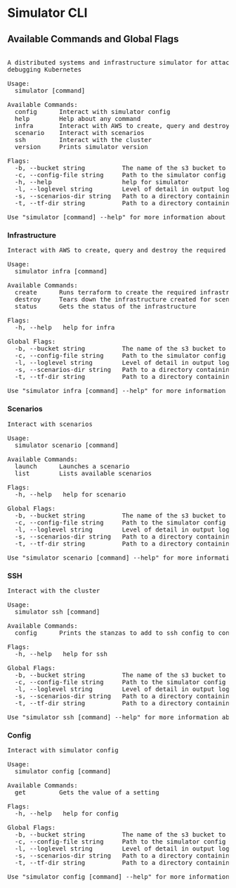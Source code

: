 <!--

NOTICE: THIS FILE IS AUTOGENERATED FROM docs/cli.template.md

This file is evaled by a quickly cobbled together bash script to replace the variables.

Backticks are imterpreted by bash so use <code> for inline code and <pre> for code blocks.

If you need to include bsah code snippets you will need to change how the templating works.

-->
# Simulator CLI

## Available Commands and Global Flags

<pre>

A distributed systems and infrastructure simulator for attacking and
debugging Kubernetes

Usage:
  simulator [command]

Available Commands:
  config      Interact with simulator config
  help        Help about any command
  infra       Interact with AWS to create, query and destroy the required infrastructure for scenarios
  scenario    Interact with scenarios
  ssh         Interact with the cluster
  version     Prints simulator version

Flags:
  -b, --bucket string          The name of the s3 bucket to use.  Must be globally unique and ill be prefixed with 'simulator-'
  -c, --config-file string     Path to the simulator config file
  -h, --help                   help for simulator
  -l, --loglevel string        Level of detail in output logging (default "info")
  -s, --scenarios-dir string   Path to a directory containing a scenario manifest (default "./simulation-scripts")
  -t, --tf-dir string          Path to a directory containing the infrastructure scripts (default "./terraform/deployments/AwsSimulatorStandalone")

Use "simulator [command] --help" for more information about a command.
</pre>

### Infrastructure

<pre>
Interact with AWS to create, query and destroy the required infrastructure for scenarios

Usage:
  simulator infra [command]

Available Commands:
  create      Runs terraform to create the required infrastructure for scenarios
  destroy     Tears down the infrastructure created for scenarios
  status      Gets the status of the infrastructure

Flags:
  -h, --help   help for infra

Global Flags:
  -b, --bucket string          The name of the s3 bucket to use.  Must be globally unique and ill be prefixed with 'simulator-'
  -c, --config-file string     Path to the simulator config file
  -l, --loglevel string        Level of detail in output logging (default "info")
  -s, --scenarios-dir string   Path to a directory containing a scenario manifest (default "./simulation-scripts")
  -t, --tf-dir string          Path to a directory containing the infrastructure scripts (default "./terraform/deployments/AwsSimulatorStandalone")

Use "simulator infra [command] --help" for more information about a command.
</pre>

### Scenarios

<pre>
Interact with scenarios

Usage:
  simulator scenario [command]

Available Commands:
  launch      Launches a scenario
  list        Lists available scenarios

Flags:
  -h, --help   help for scenario

Global Flags:
  -b, --bucket string          The name of the s3 bucket to use.  Must be globally unique and ill be prefixed with 'simulator-'
  -c, --config-file string     Path to the simulator config file
  -l, --loglevel string        Level of detail in output logging (default "info")
  -s, --scenarios-dir string   Path to a directory containing a scenario manifest (default "./simulation-scripts")
  -t, --tf-dir string          Path to a directory containing the infrastructure scripts (default "./terraform/deployments/AwsSimulatorStandalone")

Use "simulator scenario [command] --help" for more information about a command.
</pre>

### SSH

<pre>
Interact with the cluster

Usage:
  simulator ssh [command]

Available Commands:
  config      Prints the stanzas to add to ssh config to connect to your cluster

Flags:
  -h, --help   help for ssh

Global Flags:
  -b, --bucket string          The name of the s3 bucket to use.  Must be globally unique and ill be prefixed with 'simulator-'
  -c, --config-file string     Path to the simulator config file
  -l, --loglevel string        Level of detail in output logging (default "info")
  -s, --scenarios-dir string   Path to a directory containing a scenario manifest (default "./simulation-scripts")
  -t, --tf-dir string          Path to a directory containing the infrastructure scripts (default "./terraform/deployments/AwsSimulatorStandalone")

Use "simulator ssh [command] --help" for more information about a command.
</pre>

### Config

<pre>
Interact with simulator config

Usage:
  simulator config [command]

Available Commands:
  get         Gets the value of a setting

Flags:
  -h, --help   help for config

Global Flags:
  -b, --bucket string          The name of the s3 bucket to use.  Must be globally unique and ill be prefixed with 'simulator-'
  -c, --config-file string     Path to the simulator config file
  -l, --loglevel string        Level of detail in output logging (default "info")
  -s, --scenarios-dir string   Path to a directory containing a scenario manifest (default "./simulation-scripts")
  -t, --tf-dir string          Path to a directory containing the infrastructure scripts (default "./terraform/deployments/AwsSimulatorStandalone")

Use "simulator config [command] --help" for more information about a command.
</pre>
